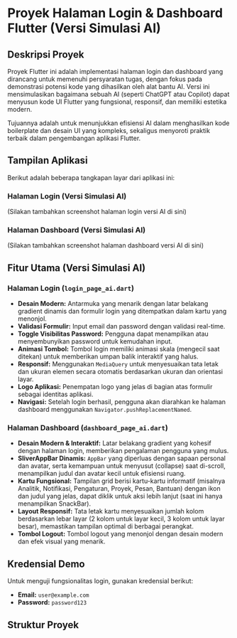 # Proyek Halaman Login & Dashboard Flutter (Versi Simulasi AI)

## Deskripsi Proyek

Proyek Flutter ini adalah implementasi halaman login dan dashboard yang dirancang untuk memenuhi persyaratan tugas, dengan fokus pada demonstrasi potensi kode yang dihasilkan oleh alat bantu AI. Versi ini mensimulasikan bagaimana sebuah AI (seperti ChatGPT atau Copilot) dapat menyusun kode UI Flutter yang fungsional, responsif, dan memiliki estetika modern.

Tujuannya adalah untuk menunjukkan efisiensi AI dalam menghasilkan kode boilerplate dan desain UI yang kompleks, sekaligus menyoroti praktik terbaik dalam pengembangan aplikasi Flutter.

## Tampilan Aplikasi

Berikut adalah beberapa tangkapan layar dari aplikasi ini:

### Halaman Login (Versi Simulasi AI)
<!-- Sisipkan screenshot halaman login di sini. Contoh: -->
<!-- ![Screenshot Login Page AI](screenshots/login_ai.png) -->
(Silakan tambahkan screenshot halaman login versi AI di sini)

### Halaman Dashboard (Versi Simulasi AI)
<!-- Sisipkan screenshot halaman dashboard di sini. Contoh: -->
<!-- ![Screenshot Dashboard Page AI](screenshots/dashboard_ai.png) -->
(Silakan tambahkan screenshot halaman dashboard versi AI di sini)


## Fitur Utama (Versi Simulasi AI)

### Halaman Login (`login_page_ai.dart`)
*   **Desain Modern:** Antarmuka yang menarik dengan latar belakang gradient dinamis dan formulir login yang ditempatkan dalam kartu yang menonjol.
*   **Validasi Formulir:** Input email dan password dengan validasi real-time.
*   **Toggle Visibilitas Password:** Pengguna dapat menampilkan atau menyembunyikan password untuk kemudahan input.
*   **Animasi Tombol:** Tombol login memiliki animasi skala (mengecil saat ditekan) untuk memberikan umpan balik interaktif yang halus.
*   **Responsif:** Menggunakan `MediaQuery` untuk menyesuaikan tata letak dan ukuran elemen secara otomatis berdasarkan ukuran dan orientasi layar.
*   **Logo Aplikasi:** Penempatan logo yang jelas di bagian atas formulir sebagai identitas aplikasi.
*   **Navigasi:** Setelah login berhasil, pengguna akan diarahkan ke halaman dashboard menggunakan `Navigator.pushReplacementNamed`.

### Halaman Dashboard (`dashboard_page_ai.dart`)
*   **Desain Modern & Interaktif:** Latar belakang gradient yang kohesif dengan halaman login, memberikan pengalaman pengguna yang mulus.
*   **SliverAppBar Dinamis:** `AppBar` yang diperluas dengan sapaan personal dan avatar, serta kemampuan untuk menyusut (collapse) saat di-scroll, menampilkan judul dan avatar kecil untuk efisiensi ruang.
*   **Kartu Fungsional:** Tampilan grid berisi kartu-kartu informatif (misalnya Analitik, Notifikasi, Pengaturan, Proyek, Pesan, Bantuan) dengan ikon dan judul yang jelas, dapat diklik untuk aksi lebih lanjut (saat ini hanya menampilkan SnackBar).
*   **Layout Responsif:** Tata letak kartu menyesuaikan jumlah kolom berdasarkan lebar layar (2 kolom untuk layar kecil, 3 kolom untuk layar besar), memastikan tampilan optimal di berbagai perangkat.
*   **Tombol Logout:** Tombol logout yang menonjol dengan desain modern dan efek visual yang menarik.

## Kredensial Demo

Untuk menguji fungsionalitas login, gunakan kredensial berikut:

*   **Email:** `user@example.com`
*   **Password:** `password123`

## Struktur Proyek